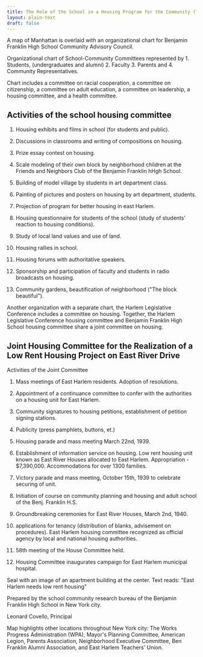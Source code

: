 ```yaml
---
title: The Role of the School in a Housing Program for the Community (Text and image description)
layout: plain-text
draft: false
---
```


A map of Manhattan is overlaid with an organizational chart for Benjamin Franklin High School Community Advisory Council.

Organizational chart of School-Community Committees represented by 1. Students, (undergraduates and alumni) 2. Faculty 3. Parents and 4. Community Representatives.

Chart includes a committee on racial cooperation, a committee on citizenship, a committee on adult education, a committee on leadership, a housing committee, and a health committee.

## Activities of the school housing committee

1. Housing exhibits and films in school (for students and public).

2. Discussions in classrooms and writing of compositions on housing.

3. Prize essay contest on housing.

4. Scale modeling of their own block by neighborhood children at the Friends and Neighbors Club of the Benjamin Franklin hHgh School.

5. Building of model village by students in art department class.

6. Painting of pictures and posters on housing by art department, students.

7. Projection of program for better housing in east Harlem.

8. Housing questionnaire for students of the school (study of students' reaction to housing conditions).

9. Study of local land values and use of land.

10. Housing rallies in school.

11. Housing forums with authoritative speakers.

12. Sponsorship and participation of faculty and students in radio broadcasts on housing.

13. Community gardens, beautification of neighborhood ("The block beautiful").

Another organization with a separate chart, the Harlem Legislative Conference includes a committee on housing. Together, the Harlem Legislative Conference housing committee and Benjamin Franklin High School housing committee share a joint committee on housing.

## Joint Housing Committee for the Realization of a Low Rent Housing Project on East River Drive

Activities of the Joint Committee

1. Mass meetings of East Harlem residents. Adoption of resolutions.

2. Appointment of a continuance committee to confer with the authorities on a housing unit for East Harlem.

3. Community signatures to housing petitions, establishment of petition signing stations.

4. Publicity (press pamphlets, buttons, et.)

5. Housing parade and mass meeting March 22nd, 1939.

6. Establishment of information service on housing.
Low rent housing unit known as East River Houses allocated to East Harlem. Appropriation - $7,390,000. Accommodations for over 1300 families.

7. Victory parade and mass meeting, October 15th, 1939 to celebrate securing of unit.

8. Initiation of course on community planning and housing and adult school of the Benj. Franklin H.S.

9. Groundbreaking ceremonies for East River Houses, March 2nd, 1940.

10. applications for tenancy (distribution of blanks, advisement on procedures).
East Harlem housing committee recognized as official agency by local and national housing authorities.

11. 58th meeting of the House Committee held.

12. Housing Committee inaugurates campaign for East Harlem municipal hospital.

Seal with an image of an apartment building at the center. Text reads: "East Harlem needs low rent housing"

Prepared by the school community research bureau of the Benjamin Franklin High School in New York city.

Leonard Covello, Principal

Map highlights other locations throughout New York city: The Works Progress Administration (WPA), Mayor's Planning Committee, American Legion, Parents Association, Neighborhood Executive Committee, Ben Franklin Alumni Association, and East Harlem Teachers' Union.
